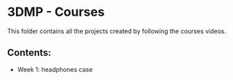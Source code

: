 # 3DMP - Courses
This folder contains all the projects created by following the courses videos.

## Contents:
* Week 1: headphones case